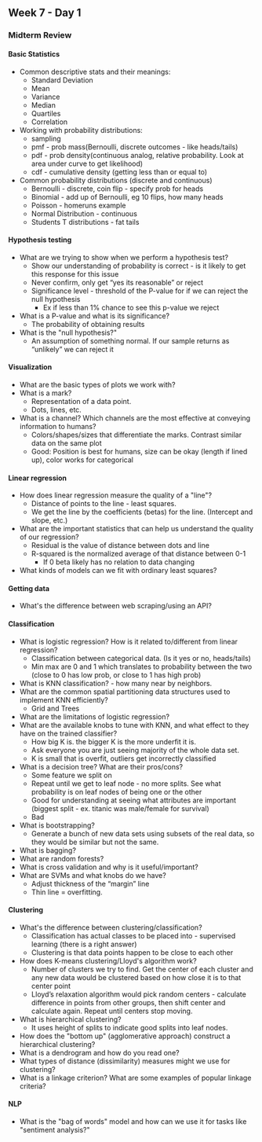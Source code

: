 ## Week 7 - Day 1
### Midterm Review

#### Basic Statistics
* Common descriptive stats and their meanings: 
    * Standard Deviation
    * Mean
    * Variance
    * Median
    * Quartiles
    * Correlation 
* Working with probability distributions: 
    * sampling
    * pmf - prob mass(Bernoulli, discrete outcomes - like heads/tails)
    * pdf - prob density(continuous analog, relative probability. Look at area under curve to get likelihood)
    * cdf - cumulative density (getting less than or equal to)
* Common probability distributions (discrete and continuous)
    * Bernoulli - discrete, coin flip - specify prob for heads
    * Binomial - add up of Bernoulli, eg 10 flips, how many heads
    * Poisson - homeruns example
    * Normal Distribution - continuous 
    * Students T distributions - fat tails

#### Hypothesis testing
* What are we trying to show when we perform a hypothesis test?
    * Show our understanding of probability is correct - is it likely to get this response for this issue
    * Never confirm, only get “yes its reasonable” or reject
    * Significance level - threshold of the P-value for if we can reject the null hypothesis
        * Ex if less than 1% chance to see this p-value we reject
* What is a P-value and what is its significance?
    * The probability of obtaining results 
* What is the "null hypothesis?"
    * An assumption of something normal. If our sample returns as “unlikely” we can reject it

#### Visualization
* What are the basic types of plots we work with?
* What is a mark?
    * Representation of a data point.
    * Dots, lines, etc.
* What is a channel? Which channels are the most effective at conveying information to humans?
    * Colors/shapes/sizes that differentiate the marks. Contrast similar data on the same plot
    * Good: Position is best for humans, size can be okay (length if lined up), color works for categorical

#### Linear regression
* How does linear regression measure the quality of a "line"?
    * Distance of points to the line - least squares. 
    * We get the line by the coefficients (betas) for the line. (Intercept and slope, etc.)
* What are the important statistics that can help us understand the quality of our regression?
    * Residual is the value of distance between dots and line
    * R-squared is the normalized average of that distance between 0-1
        * If 0 beta likely has no relation to data changing
* What kinds of models can we fit with ordinary least squares?

#### Getting data
* What's the difference between web scraping/using an API?

#### Classification
* What is logistic regression? How is it related to/different from linear regression?
    * Classification between categorical data. (Is it yes or no, heads/tails)
    * Min max are 0 and 1 which translates to probability between the two (close to 0 has low prob, or close to 1 has high prob)
* What is KNN classification? - how many near by neighbors. 
* What are the common spatial partitioning data structures used to implement KNN efficiently?
    * Grid and Trees 
* What are the limitations of logistic regression?
* What are the available knobs to tune with KNN, and what effect to they have on the trained classifier?
    * How big K is. the bigger K is the more underfit it is. 
    * Ask everyone you are just seeing majority of the whole data set. 
    * K is small that is overfit, outliers get incorrectly classified
* What is a decision tree? What are their pros/cons?
    * Some feature we split on 
    * Repeat until we get to leaf node - no more splits. See what probability is on leaf nodes of being one or the other
    * Good for understanding at seeing what attributes are important (biggest split - ex. titanic was male/female for survival)
    * Bad 
* What is bootstrapping?
    * Generate a bunch of new data sets using subsets of the real data, so they would be similar but not the same. 
* What is bagging?
* What are random forests?
* What is cross validation and why is it useful/important?
* What are SVMs and what knobs do we have?
    * Adjust thickness of the “margin” line
    * Thin line = overfitting. 

#### Clustering
* What's the difference between clustering/classification?
    * Classification has actual classes to be placed into - supervised learning (there is a right answer)
    * Clustering is that data points happen to be close to each other
* How does K-means clustering/Lloyd's algorithm work?
    * Number of clusters we try to find. Get the center of each cluster and any new data would be clustered based on how close it is to that center point
    * Lloyd’s relaxation algorithm would pick random centers - calculate difference in points from other groups, then shift center and calculate again. Repeat until centers stop moving.
* What is hierarchical clustering?
    * It uses height of splits to indicate good splits into leaf nodes. 
* How does the "bottom up" (agglomerative approach) construct a hierarchical clustering?
* What is a dendrogram and how do you read one?
* What types of distance (dissimilarity) measures might we use for clustering?
* What is a linkage criterion? What are some examples of popular linkage criteria?

#### NLP
* What is the "bag of words" model and how can we use it for tasks like "sentiment analysis?"
